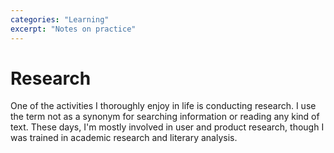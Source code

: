 ```yaml
---
categories: "Learning"
excerpt: "Notes on practice"
---
```


# Research
One of the activities I thoroughly enjoy in life is conducting research. I use the term not as a synonym for searching information or reading any kind of text. These days, I'm mostly involved in user and product research, though I was trained in academic research and literary analysis.